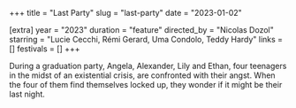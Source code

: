 +++
title = "Last Party"
slug = "last-party"
date = "2023-01-02"

[extra]
year = "2023"
duration = "feature"
directed_by = "Nicolas Dozol"
starring = "Lucie Cecchi, Rémi Gerard, Uma Condolo, Teddy Hardy"
links = []
festivals = []
+++

During a graduation party, Angela, Alexander, Lily and Ethan, four teenagers in the midst of an existential crisis,
are confronted with their angst.
When the four of them find themselves locked up, they wonder if it might be their last night.